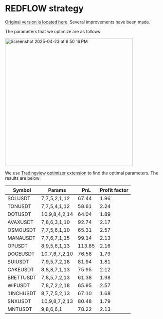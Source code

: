 # REDFLOW strategy

[Original version is located here](https://gist.github.com/CryptoMF/11fb235322c1cc0a635c3133dd95f404/#file-mf_redflow_strategy). Several improvements have been made.

The parameters that we optimize are as follows:

<img width="420" alt="Screenshot 2025-04-23 at 9 50 16 PM" src="https://github.com/user-attachments/assets/394b280e-86bf-4639-ac73-88b14feacdf9" />

We use [Tradingview optimizer extension](https://github.com/OptiPie/tradingview-optimizer-extension) to find the optimal parameters. The results are below:

| Symbol | Params | PnL | Profit factor | 
| --- | --- | --- | --- |
| SOLUSDT | 7,7,5,2,1,12 | 67.44 | 1.96
| TONUSDT | 7,7,5,4,1,12 | 58.61 | 2.24
| DOTUSDT | 10,9,8,4,2,14 | 64.04 | 1.89
| AVAXUSDT | 7,8,6,3,1,10 | 92.74 | 2.17
| OSMOUSDT | 7,7,5,6,1,10 | 65.31 | 2.57
| MANAUSDT | 7,7,6,7,1,15 | 99.14 | 2.13
| OPUSDT | 8,9,5,6,1,13 | 113.85 | 2.16
| DOGEUSDT | 10,7,6,7,2,10 | 76.58 | 1.79
| SUIUSDT | 7,9,5,7,2,18 | 81.94 | 1.81
| CAKEUSDT | 8,8,8,7,1,13 | 75.95 | 2.12
| BRETTUSDT | 7,8,5,7,2,13 | 61.38 | 1.98
| WIFUSDT | 7,8,7,2,2,18 | 65.95 | 2.57
| 1INCHUSDT | 8,7,7,5,2,13 | 67.10 | 1.68
| SNXUSDT | 10,9,8,7,2,13 | 80.48 | 1.79
| MNTUSDT | 9,8,6,6,1 | 78.22 | 2.13
